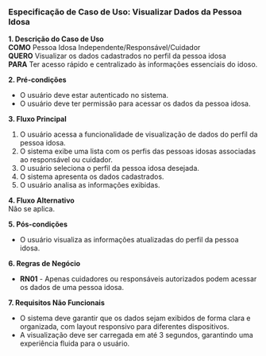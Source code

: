 ### Especificação de Caso de Uso: Visualizar Dados da Pessoa Idosa

**1. Descrição do Caso de Uso**  
**COMO** Pessoa Idosa Independente/Responsável/Cuidador  
**QUERO** Visualizar os dados cadastrados no perfil da pessoa idosa  
**PARA** Ter acesso rápido e centralizado às informações essenciais do idoso.  

**2. Pré-condições**  
- O usuário deve estar autenticado no sistema.  
- O usuário deve ter permissão para acessar os dados da pessoa idosa.  

**3. Fluxo Principal**  
1. O usuário acessa a funcionalidade de visualização de dados do perfil da pessoa idosa.  
2. O sistema exibe uma lista com os perfis das pessoas idosas associadas ao responsável ou cuidador.  
3. O usuário seleciona o perfil da pessoa idosa desejada.  
4. O sistema apresenta os dados cadastrados.
5. O usuário analisa as informações exibidas.  

**4. Fluxo Alternativo**  
Não se aplica. 

**5. Pós-condições**  
- O usuário visualiza as informações atualizadas do perfil da pessoa idosa.  

**6. Regras de Negócio**  
- **RN01** - Apenas cuidadores ou responsáveis autorizados podem acessar os dados de uma pessoa idosa.  

**7. Requisitos Não Funcionais**  
- O sistema deve garantir que os dados sejam exibidos de forma clara e organizada, com layout responsivo para diferentes dispositivos.  
- A visualização deve ser carregada em até 3 segundos, garantindo uma experiência fluida para o usuário.  
